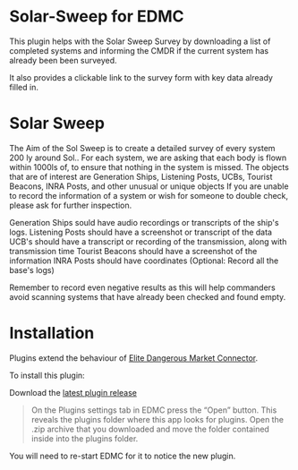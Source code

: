 # Solar-Sweep for EDMC

This plugin helps with the Solar Sweep Survey by downloading a list of completed systems and informing the CMDR if the current system has already been been surveyed.

It also provides a clickable link to the survey form with key data already filled in.

# Solar Sweep

The Aim of the Sol Sweep is to create a detailed survey of every system 200 ly around Sol..
For each system, we are asking that each body is flown within 1000ls of, to ensure that nothing in the system is missed.
The objects that are of interest are Generation Ships, Listening Posts, UCBs, Tourist Beacons, INRA Posts, and other unusual or unique objects
If you are unable to record the information of a system or wish for someone to double check, please ask for further inspection.

Generation Ships sould have audio recordings or transcripts of the ship's logs.
Listening Posts should have a screenshot or transcript of the data
UCB's should have a transcript or recording of the transmission, along with transmission time
Tourist Beacons should have a screenshot of the information
INRA Posts should have coordinates (Optional: Record all the base's logs)

Remember to record even negative results as this will help commanders avoid scanning systems that have already been checked and found empty. 

# Installation

Plugins extend the behaviour of [Elite Dangerous Market Connector](https://github.com/Marginal/EDMarketConnector/blob/master/README.md). 

To install this plugin:

Download the [latest plugin release](https://github.com/canonn-science/EDMC-Solar-Sweep/releases)

>On the Plugins settings tab in EDMC press the “Open” button. This reveals the plugins folder where this app looks for plugins.
>Open the .zip archive that you downloaded and move the folder contained inside into the plugins folder.

You will need to re-start EDMC for it to notice the new plugin.

